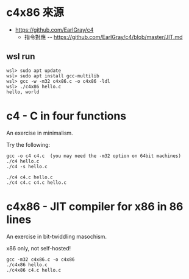 # c4x86 來源

* https://github.com/EarlGray/c4
    * 指令對應 -- https://github.com/EarlGray/c4/blob/master/JIT.md

## wsl run

```
wsl> sudo apt update
wsl> sudo apt install gcc-multilib
wsl> gcc -w -m32 c4x86.c -o c4x86 -ldl
wsl> ./c4x86 hello.c
hello, world
```


c4 - C in four functions
========================

An exercise in minimalism.

Try the following:

    gcc -o c4 c4.c  (you may need the -m32 option on 64bit machines)
    ./c4 hello.c
    ./c4 -s hello.c
    
    ./c4 c4.c hello.c
    ./c4 c4.c c4.c hello.c


c4x86 - JIT compiler for x86 in 86 lines
========================================

An exercise in bit-twiddling masochism.

x86 only, not self-hosted!

    gcc -m32 c4x86.c -o c4x86
    ./c4x86 hello.c
    ./c4x86 c4.c hello.c
